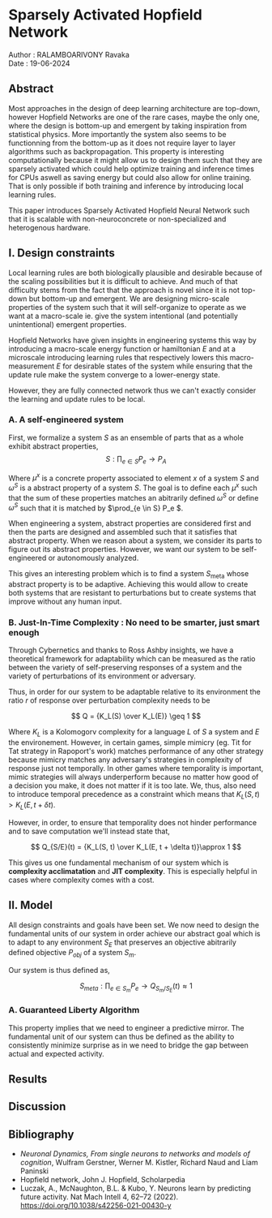 # Sparsely Activated Hopfield Network 

Author : RALAMBOARIVONY Ravaka \
Date : 19-06-2024

## Abstract

Most approaches in the design of deep learning architecture are top-down, however Hopfield Networks are one of the rare cases, maybe the only one, where the design is bottom-up and emergent by taking inspiration from statistical physics. More importantly the system also seems to be functionning from the bottom-up as it does not require layer to layer algorithms such as backpropagation. This property is interesting computationally because it might allow us to design them such that they are sparsely activated which could  help optimize training and inference times for CPUs aswell as saving energy but could also allow for online training. That is only possible if both training and inference by introducing local learning rules.

This paper introduces Sparsely Activated Hopfield Neural Network such that it is scalable with non-neuroconcrete or non-specialized and heterogenous hardware.

## I. Design constraints

Local learning rules are both biologically plausible and desirable because of the scaling possibilities but it is difficult to achieve. And much of that difficulty stems from the fact that the approach is novel since it is not top-down but bottom-up and emergent. We are designing micro-scale properties of the system such that it will self-organize to operate as we want at a macro-scale ie. give the system intentional (and potentially unintentional) emergent properties.

Hopfield Networks have given insights in engineering systems this way by introducing a macro-scale energy function or hamiltonian $E$ and at a microscale introducing learning rules that respectively lowers this macro-measurement $E$ for desirable states of the system while ensuring that the update rule make the system converge to a lower-energy state.

However, they are fully connected network thus we can't exactly consider the learning and update rules to be local.

### A. A self-engineered system

First, we formalize a system $S$ as an ensemble of parts that as a whole exhibit abstract properties,
$$
S : \prod_{e \in S} P_e \rightarrow P_A
$$

Where $\mu^x$ is a concrete property associated to element $x$ of a system $S$ and $\omega^S$ is a abstract property of a system $S$. The goal is to define each $\mu^x$ such that the sum of these properties matches an abitrarily defined $\omega^S$ or define $\omega^S$ such that it is matched by $\prod_{e \in S} P_e $.

When engineering a system, abstract properties are considered first and then the parts are designed and assembled such that it satisfies that abstract property. When we reason about a system, we consider its parts to figure out its abstract properties. However, we want our system to be self-engineered or autonomously analyzed.

This gives an interesting problem which is to find a system $S_{\text{meta}}$ whose abstract property is to be adaptive. Achieving this would allow to create both systems that are resistant to perturbations but to create systems that improve without any human input.

### B. Just-In-Time Complexity : No need to be smarter, just smart enough

Through Cybernetics and thanks to Ross Ashby insights, we have a theoretical framework for adaptability which can be measured as the ratio between the variety of self-preserving responses of a system and the variety of perturbations of its environment or adversary.

Thus, in order for our system to be adaptable relative to its environment the ratio $r$ of response over perturbation complexity needs to be 

$$ Q = {K_L(S) \over K_L(E)} \geq 1 $$

Where $K_L$ is a Kolomogorv complexity for a language $L$ of $S$ a system and $E$ the environement. However, in certain games, simple mimicry (eg. Tit for Tat strategy in Rapoport's work) matches performance of any other strategy because mimicry matches any adversary's strategies in complexity of response just not temporally. In other games where temporality is important, mimic strategies will always underperform because no matter how good of a decision you make, it does not matter if it is too late. We, thus, also need to introduce temporal precedence as a constraint which means that $K_L(S, t) > K_L(E, t+\delta t)$.

However, in order, to ensure that temporality does not hinder performance and to save computation we'll instead state that,

$$
Q_{S/E}(t) = {K_L(S, t) \over K_L(E, t + \delta t)}\approx 1
$$

This gives us one fundamental mechanism of our system which is **complexity acclimatation** and **JIT complexity**. This is especially helpful in cases where complexity comes with a cost. 

## II. Model

All design constraints and goals have been set. We now need to design the fundamental units of our system in order achieve our abstract goal which is to adapt to any environment $S_E$ that preserves an objective abitrarily defined objective $P_{obj}$ of a system $S_{m}$.

Our system is thus defined as,

$$
S_{meta} : \prod_{e \in S_{m}} P_e \rightarrow  Q_{S_{m}/S_E}(t) \approx 1
$$

### A. Guaranteed Liberty Algorithm

This property implies that we need to engineer a predictive mirror. The fundamental unit of our system can thus be defined as the ability to consistently minimize surprise as in we need to bridge the gap between actual and expected activity.

## Results



## Discussion

## Bibliography

- _Neuronal Dynamics, From single neurons to networks and models of cognition_, Wulfram Gerstner, Werner M. Kistler, Richard Naud and Liam Paninski
- Hopfield network, John J. Hopfield, Scholarpedia
- Luczak, A., McNaughton, B.L. & Kubo, Y. Neurons learn by predicting future activity. Nat Mach Intell 4, 62–72 (2022). https://doi.org/10.1038/s42256-021-00430-y